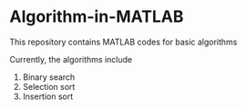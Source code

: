 # Algorithm-in-MATLAB
This repository contains MATLAB codes for basic algorithms

Currently, the algorithms include
1. Binary search
2. Selection sort
3. Insertion sort
